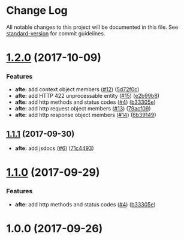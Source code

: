 # Change Log

All notable changes to this project will be documented in this file. See [standard-version](https://github.com/conventional-changelog/standard-version) for commit guidelines.

<a name="1.2.0"></a>
# [1.2.0](https://github.com/azure-seed/azure-functions-ts-essentials/compare/v1.0.0...v1.2.0) (2017-10-09)


### Features

* **afte:** add context object members ([#12](https://github.com/azure-seed/azure-functions-ts-essentials/issues/12)) ([5d72f0c](https://github.com/azure-seed/azure-functions-ts-essentials/commit/5d72f0c))
* **afte:** add HTTP 422 unprocessable entity ([#15](https://github.com/azure-seed/azure-functions-ts-essentials/issues/15)) ([e2b99b8](https://github.com/azure-seed/azure-functions-ts-essentials/commit/e2b99b8))
* **afte:** add http methods and status codes ([#4](https://github.com/azure-seed/azure-functions-ts-essentials/issues/4)) ([b33305e](https://github.com/azure-seed/azure-functions-ts-essentials/commit/b33305e))
* **afte:** add http request object members ([#13](https://github.com/azure-seed/azure-functions-ts-essentials/issues/13)) ([79acf09](https://github.com/azure-seed/azure-functions-ts-essentials/commit/79acf09))
* **afte:** add http response object members ([#14](https://github.com/azure-seed/azure-functions-ts-essentials/issues/14)) ([6b39149](https://github.com/azure-seed/azure-functions-ts-essentials/commit/6b39149))



<a name="1.1.1"></a>
## [1.1.1](https://github.com/fulls1z3/azure-functions-ts-essentials/compare/v1.0.0...v1.1.1) (2017-09-30)


* **afte:** add jsdocs ([#6](https://github.com/fulls1z3/azure-functions-ts-essentials/issues/6)) ([71c4493](https://github.com/fulls1z3/azure-functions-ts-essentials/commit/71c4493))

<a name="1.1.0"></a>
# [1.1.0](https://github.com/fulls1z3/azure-functions-ts-essentials/compare/v1.0.0...v1.1.0) (2017-09-29)


### Features

* **afte:** add http methods and status codes ([#4](https://github.com/fulls1z3/azure-functions-ts-essentials/issues/4)) ([b33305e](https://github.com/fulls1z3/azure-functions-ts-essentials/commit/b33305e))



<a name="1.0.0"></a>
# 1.0.0 (2017-09-26)
